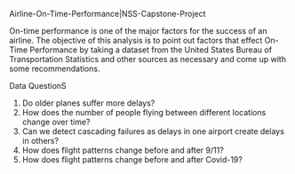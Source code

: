 Airline-On-Time-Performance|NSS-Capstone-Project

On-time performance is one of the major factors for the success of an airline. The objective of this analysis is to point out factors that effect On-Time Performance by taking a dataset from the United States Bureau of Transportation Statistics and other sources as necessary and come up with some recommendations.

Data QuestionS

1. Do older planes suffer more delays?
2. How does the number of people flying between different locations change over time?
3. Can we detect cascading failures as delays in one airport create delays in others?
4. How does flight patterns change before and after 9/11?
5. How does flight patterns change before and after Covid-19?



